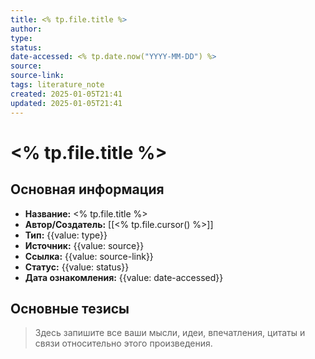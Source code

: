 ```yaml
---
title: <% tp.file.title %>
author: 
type: 
status: 
date-accessed: <% tp.date.now("YYYY-MM-DD") %>
source: 
source-link: 
tags: literature_note
created: 2025-01-05T21:41
updated: 2025-01-05T21:41
---
```


# <% tp.file.title %>

## Основная информация

* **Название:** <% tp.file.title %>
* **Автор/Создатель:** [[<% tp.file.cursor() %>]]
* **Тип:** {{value: type}}
* **Источник:** {{value: source}}
* **Ссылка:** {{value: source-link}}
* **Статус:** {{value: status}}
* **Дата ознакомления:** {{value: date-accessed}}

## Основные тезисы

> Здесь запишите все ваши мысли, идеи, впечатления, цитаты и связи относительно этого произведения.

